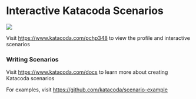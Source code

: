 # Interactive Katacoda Scenarios

[![](http://shields.katacoda.com/katacoda/pchp348/count.svg)](https://www.katacoda.com/pchp348 "Get your profile on Katacoda.com")

Visit https://www.katacoda.com/pchp348 to view the profile and interactive scenarios

### Writing Scenarios
Visit https://www.katacoda.com/docs to learn more about creating Katacoda scenarios

For examples, visit https://github.com/katacoda/scenario-example
